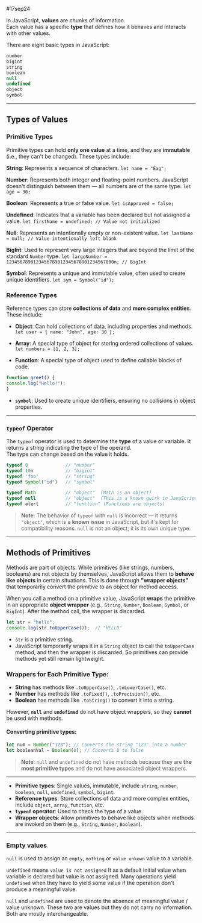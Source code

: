 #17sep24 


In JavaScript, **values** are chunks of information.  
Each value has a specific **type** that defines how it behaves and interacts with other values.  

There are eight basic types in JavaScript:

```js
number
bigint
string
boolean
null
undefined
object
symbol
```

---

## Types of Values

### Primitive Types

Primitive types can hold **only one value** at a time, and they are **immutable** (i.e., they can't be changed). These types include:

**String**: Represents a sequence of characters. 
`let name = "Eag";`

**Number**: Represents both integer and floating-point numbers. JavaScript doesn't distinguish between them — all numbers are of the same type.
`let age = 30;`

**Boolean**: Represents a true or false value. 
`let isApproved = false;`

**Undefined**: Indicates that a variable has been declared but not assigned a value. 
`let firstName = undefined; // Value not initialized`

**Null**: Represents an intentionally empty or non-existent value. 
`let lastName = null; // Value intentionally left blank`

**BigInt**: Used to represent very large integers that are beyond the limit of the standard `Number` type.
`let largeNumber = 1234567890123456789012345678901234567890n; // BigInt`

**Symbol**: Represents a unique and immutable value, often used to create unique identifiers.
`let sym = Symbol("id");`


### Reference Types

Reference types can store **collections of data** and **more complex entities**. These include:

- **Object**: Can hold collections of data, including properties and methods.
  ` let user = { name: "John", age: 30 };`

- **Array**: A special type of object for storing ordered collections of values.  
	 `let numbers = [1, 2, 3];`

- **Function**: A special type of object used to define callable blocks of code.
```js
function greet() {
console.log("Hello!");
}
```

- **`symbol`**: Used to create unique identifiers, ensuring no collisions in object properties.

---

### `typeof` Operator

The `typeof` operator is used to determine the **type** of a value or variable. It returns a string indicating the type of the operand.  
The type can change based on the value it holds.

```js
typeof 0              // "number"
typeof 10n            // "bigint"
typeof 'foo'          // "string"
typeof Symbol("id")   // "symbol"

typeof Math           // "object"  (Math is an object)
typeof null           // "object"  (This is a known quirk in JavaScript)
typeof alert          // "function" (Functions are objects)
```

> **Note**: The behavior of `typeof` with `null` is incorrect — it returns `"object"`, which is a **known issue** in JavaScript, but it's kept for compatibility reasons. `null` is not an object; it is its own unique type.


---

## Methods of Primitives

Methods are part of objects.  While primitives (like strings, numbers, booleans) are not objects by themselves, JavaScript allows them to **behave like objects** in certain situations. This is done through **"wrapper objects"** that temporarily convert the primitive to an object for method access.

When you call a method on a primitive value, JavaScript **wraps** the primitive in an appropriate **object wrapper** (e.g., `String`, `Number`, `Boolean`, `Symbol`, or `BigInt`). After the method call, the wrapper is discarded.

```js
let str = "hello";
console.log(str.toUpperCase());  // "HELLO"
```
- `str` is a primitive string.
- JavaScript temporarily wraps it in a `String` object to call the `toUpperCase` method, and then the wrapper is discarded. So primitives can provide methods yet still remain lightweight.

### Wrappers for Each Primitive Type:
- **String** has methods like `.toUpperCase()`, `.toLowerCase()`, etc.
- **Number** has methods like `.toFixed()`, `.toPrecision()`, etc.
- **Boolean** has methods like `.toString()` to convert it into a string.

However, **`null`** and **`undefined`** do not have object wrappers, so they **cannot** be used with methods.

#### Converting primitive types:
```js
let num = Number("123"); // Converts the string "123" into a number
let booleanVal = Boolean(0); // Converts 0 to false
```

> **Note**: `null` and `undefined` do not have methods because they are **the most primitive types** and do not have associated object wrappers.

---

- **Primitive types**: Single values, immutable, include `string`, `number`, `boolean`, `null`, `undefined`, `symbol`, `bigint`.
- **Reference types**: Store collections of data and more complex entities, include `object`, `array`, `function`, etc.
- **`typeof` operator**: Used to check the type of a value.
- **Wrapper objects**: Allow primitives to behave like objects when methods are invoked on them (e.g., `String`, `Number`, `Boolean`).

---

### Empty values

`null` is used to assign an `empty`, `nothing` or `value unkown` value to a variable.

`undefined` means `value is not assigned` 
It as a default initial value when variable is declared but value is not assigned.
Many operations yield `undefined` when they have to yield some value if the operation don't produce a meaningful value. 


`null`  and  `undefined`  are used to denote the absence of meaningful value / value unknown.
These two are values but they do not carry no information. Both are mostly interchangeable.

